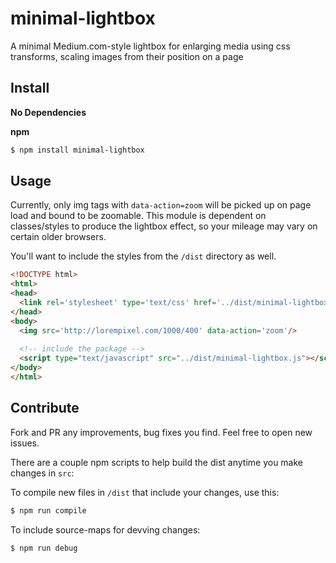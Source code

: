 # minimal-lightbox
A minimal Medium.com-style lightbox for enlarging media using css transforms, scaling images from their position on a page

## Install

__No Dependencies__


__npm__
```sh
$ npm install minimal-lightbox
```

## Usage

Currently, only img tags with `data-action=zoom` will be picked up on page load and bound to be zoomable. This module is dependent on classes/styles to produce the lightbox effect, so your mileage may vary on certain older browsers.

You'll want to include the styles from the `/dist` directory as well.

```html
<!DOCTYPE html>
<html>
<head>
  <link rel='stylesheet' type='text/css' href='../dist/minimal-lightbox.css'>
</head>
<body>
  <img src='http://lorempixel.com/1000/400' data-action='zoom'/>
  
  <!-- include the package -->
  <script type="text/javascript" src="../dist/minimal-lightbox.js"></script>
</body>
</html>
```

## Contribute

Fork and PR any improvements, bug fixes you find. Feel free to open new issues.

There are a couple npm scripts to help build the dist anytime you make changes in `src`:

To compile new files in `/dist` that include your changes, use this:
```sh
$ npm run compile
```

To include source-maps for devving changes:

```sh
$ npm run debug
```
